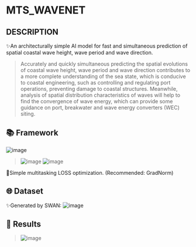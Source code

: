 # MTS_WAVENET
## DESCRIPTION
✨An architecturally simple AI model for fast and simultaneous prediction of spatial coastal wave height, wave period and wave direction. 
> Accurately and quickly simultaneous predicting the spatial evolutions of coastal wave height, wave period and wave direction contributes to a more complete understanding of the sea state, which is conducive to coastal engineering, such as controlling and regulating port operations, preventing damage to coastal structures. Meanwhile, analysis of spatial distribution characteristics of waves will help to find the convergence of wave energy, which can provide some guidance on port, breakwater and wave energy converters (WEC) siting.
> 
## 📚 Framework
![image](https://github.com/SimyokH/MTS_WAVENET/assets/120697840/c916ea9d-3566-4e62-a05b-743fb9df1042)
> ![image](https://github.com/SimyokH/MTS_WAVENET/assets/120697840/02747565-5ce4-433e-9a9c-99b5d6112a27)
> ![image](https://github.com/SimyokH/MTS_WAVENET/assets/120697840/ce5ef528-4f58-40d8-94f6-7ddacff050cc)

🍻Simple multitasking LOSS optimization. (Recommended: GradNorm)

## 🌐 Dataset
✨Generated by SWAN:
![image](https://github.com/SimyokH/MTS_WAVENET/assets/120697840/0072f0e9-dcb2-41a2-8a97-c49bfd0d3955)

## 📄 Results
> ![image](https://github.com/SimyokH/MTS_WAVENET/assets/120697840/2b41d9d0-44e5-4437-9251-8cf2ee294d99)

